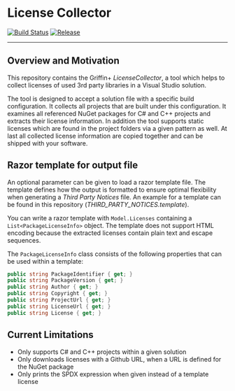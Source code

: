 # License Collector

[![Build Status](https://dev.azure.com/griffinplus/License%20Collector/_apis/build/status/Continuous%20Integration?branchName=master)](https://dev.azure.com/griffinplus/License%20Collector/_build/latest?definitionId=25&branchName=master)
[![Release](https://img.shields.io/github/release/griffinplus/LicenseCollector.svg?logo=github&label=Release)](https://github.com/GriffinPlus/LicenseCollector/releases)

-----

## Overview and Motivation

This repository contains the Griffin+ *LicenseCollector*, a tool which helps to collect licenses of used 3rd party libraries in a Visual Studio solution.

The tool is designed to accept a solution file with a specific build configuration. It collects all projects that are built under this configuration. It examines all referenced NuGet packages for C# and C++ projects and extracts their license information. In addition the tool supports static licenses which are found in the project folders via a given pattern as well. At last all collected license information are copied together and can be shipped with your software.

## Razor template for output file

An optional parameter can be given to load a razor template file. The template defines how the output is formatted to ensure optimal flexibility when generating a *Third Party Notices* file. An example for a template can be found in this repository (*THIRD_PARTY_NOTICES.template*).

You can write a razor template with `Model.Licenses` containing a `List<PackageLicenseInfo>` object. The template does not support HTML encoding because the extracted licenses contain plain text and escape sequences.

The `PackageLicenseInfo` class consists of the following properties that can be used within a template:

```csharp
public string PackageIdentifier { get; }
public string PackageVersion { get; }
public string Author { get; }
public string Copyright { get; }
public string ProjectUrl { get; }
public string LicenseUrl { get; }
public string License { get; }
```

## Current Limitations 

+ Only supports C# and C++ projects within a given solution
+ Only downloads licenses with a Github URL, when a URL is defined for the NuGet package
+ Only prints the SPDX expression when given instead of a template license